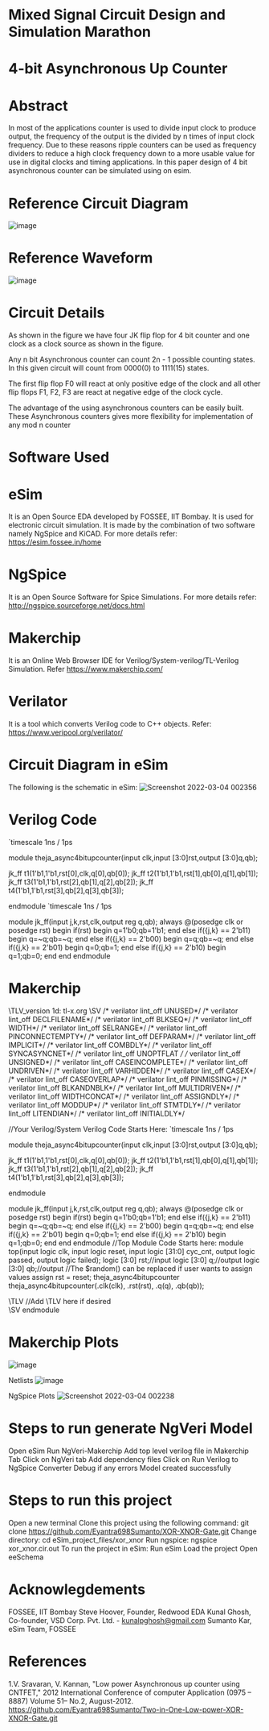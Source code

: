 # Mixed Signal Circuit Design and Simulation Marathon
# 4-bit Asynchronous Up Counter
# Abstract
In most of the applications counter is used to divide input clock to produce output, the frequency of the output is the divided by n times of input clock frequency. Due to these reasons ripple counters can be used as frequency dividers to reduce a high clock frequency down to a more usable value for use in digital clocks and timing applications. In this paper design of 4 bit asynchronous counter can be simulated using on esim.

# Reference Circuit Diagram
![image](https://user-images.githubusercontent.com/79637087/157170488-db3889fb-c906-424e-9b1d-ad8fa7bfe0e4.png)


# Reference Waveform
![image](https://user-images.githubusercontent.com/79637087/157170606-f08dbb6d-cb40-41ab-b4d1-018e3311236d.png)


# Circuit Details
As shown in the figure we have four JK flip flop for 4 bit counter and one clock as a clock source as shown in the figure.

Any n bit Asynchronous counter can count 2n - 1 possible counting states. In this given circuit will count from 0000(0) to 1111(15) states.

The first flip flop F0 will react at only positive edge of the clock and all other flip flops F1, F2, F3 are react at negative edge of the clock cycle.

The advantage of the using asynchronous counters can be easily built. These Asynchronous counters gives more flexibility for implementation of any mod n counter

# Software Used
# eSim
It is an Open Source EDA developed by FOSSEE, IIT Bombay. It is used for electronic circuit simulation. It is made by the combination of two software namely NgSpice and KiCAD.
For more details refer:
https://esim.fossee.in/home

# NgSpice
It is an Open Source Software for Spice Simulations. For more details refer:
http://ngspice.sourceforge.net/docs.html

# Makerchip
It is an Online Web Browser IDE for Verilog/System-verilog/TL-Verilog Simulation. Refer
https://www.makerchip.com/

# Verilator
It is a tool which converts Verilog code to C++ objects. Refer: https://www.veripool.org/verilator/

# Circuit Diagram in eSim
The following is the schematic in eSim: 
![Screenshot 2022-03-04 002356](https://user-images.githubusercontent.com/79637087/157171031-cddbbbf1-e74e-473b-909c-bd58b273186b.png)


# Verilog Code
`timescale 1ns / 1ps

module theja_async4bitupcounter(input clk,input [3:0]rst,output [3:0]q,qb);

jk_ff t1(1'b1,1'b1,rst[0],clk,q[0],qb[0]);
jk_ff t2(1'b1,1'b1,rst[1],qb[0],q[1],qb[1]);
jk_ff t3(1'b1,1'b1,rst[2],qb[1],q[2],qb[2]);
jk_ff t4(1'b1,1'b1,rst[3],qb[2],q[3],qb[3]);

endmodule
 `timescale 1ns / 1ps

 
module jk_ff(input j,k,rst,clk,output reg q,qb);
always @(posedge clk or posedge rst)
begin
if(rst)
begin q=1'b0;qb=1'b1; end
else if({j,k} == 2'b11)
begin q=~q;qb=~q; end
else if({j,k} == 2'b00)
begin q=q;qb=~q; end
else if({j,k} == 2'b01)
begin q=0;qb=1; end
else if({j,k} == 2'b10)
begin q=1;qb=0; end
end
endmodule

# Makerchip
\TLV_version 1d: tl-x.org
\SV
/* verilator lint_off UNUSED*/  /* verilator lint_off DECLFILENAME*/  /* verilator lint_off BLKSEQ*/  /* verilator lint_off WIDTH*/  /* verilator lint_off SELRANGE*/  /* verilator lint_off PINCONNECTEMPTY*/  /* verilator lint_off DEFPARAM*/  /* verilator lint_off IMPLICIT*/  /* verilator lint_off COMBDLY*/  /* verilator lint_off SYNCASYNCNET*/  /* verilator lint_off UNOPTFLAT */  /* verilator lint_off UNSIGNED*/  /* verilator lint_off CASEINCOMPLETE*/  /* verilator lint_off UNDRIVEN*/  /* verilator lint_off VARHIDDEN*/  /* verilator lint_off CASEX*/  /* verilator lint_off CASEOVERLAP*/  /* verilator lint_off PINMISSING*/  /* verilator lint_off BLKANDNBLK*/  /* verilator lint_off MULTIDRIVEN*/  /* verilator lint_off WIDTHCONCAT*/  /* verilator lint_off ASSIGNDLY*/  /* verilator lint_off MODDUP*/  /* verilator lint_off STMTDLY*/  /* verilator lint_off LITENDIAN*/  /* verilator lint_off INITIALDLY*/    

//Your Verilog/System Verilog Code Starts Here:
`timescale 1ns / 1ps

module theja_async4bitupcounter(input clk,input [3:0]rst,output [3:0]q,qb);

jk_ff t1(1'b1,1'b1,rst[0],clk,q[0],qb[0]);
jk_ff t2(1'b1,1'b1,rst[1],qb[0],q[1],qb[1]);
jk_ff t3(1'b1,1'b1,rst[2],qb[1],q[2],qb[2]);
jk_ff t4(1'b1,1'b1,rst[3],qb[2],q[3],qb[3]);

endmodule
 
module jk_ff(input j,k,rst,clk,output reg q,qb);
always @(posedge clk or posedge rst)
begin
if(rst)
begin q=1'b0;qb=1'b1; end
else if({j,k} == 2'b11)
begin q=~q;qb=~q; end
else if({j,k} == 2'b00)
begin q=q;qb=~q; end
else if({j,k} == 2'b01)
begin q=0;qb=1; end
else if({j,k} == 2'b10)
begin q=1;qb=0; end
end
endmodule
//Top Module Code Starts here:
	module top(input logic clk, input logic reset, input logic [31:0] cyc_cnt, output logic passed, output logic failed);
		logic  [3:0] rst;//input
		logic  [3:0] q;//output
		logic  [3:0] qb;//output
//The $random() can be replaced if user wants to assign values
		assign rst = reset;
		theja_async4bitupcounter theja_async4bitupcounter(.clk(clk), .rst(rst), .q(q), .qb(qb));
	
\TLV
//Add \TLV here if desired                                     
\SV
endmodule

# Makerchip Plots
![image](https://user-images.githubusercontent.com/79637087/157172353-a53e6a2c-b0be-4345-8e67-c470cb822381.png)


Netlists
![image](https://user-images.githubusercontent.com/79637087/157172600-957d71c5-7691-4df7-8c63-d7cb93200e68.png)


NgSpice Plots
![Screenshot 2022-03-04 002238](https://user-images.githubusercontent.com/79637087/157172739-19bc538f-6a65-48df-a223-c56717524757.png)


# Steps to run generate NgVeri Model
Open eSim
Run NgVeri-Makerchip
Add top level verilog file in Makerchip Tab
Click on NgVeri tab
Add dependency files
Click on Run Verilog to NgSpice Converter
Debug if any errors
Model created successfully
# Steps to run this project
Open a new terminal
Clone this project using the following command:
git clone https://github.com/Eyantra698Sumanto/XOR-XNOR-Gate.git
Change directory:
cd eSim_project_files/xor_xnor
Run ngspice:
ngspice xor_xnor.cir.out
To run the project in eSim:
Run eSim
Load the project
Open eeSchema
# Acknowlegdements
FOSSEE, IIT Bombay
Steve Hoover, Founder, Redwood EDA
Kunal Ghosh, Co-founder, VSD Corp. Pvt. Ltd. - kunalpghosh@gmail.com
Sumanto Kar, eSim Team, FOSSEE
# References
1.V. Sravaran, V. Kannan, "Low power Asynchronous up counter using CNTFET," 2012 International Conference of computer Application (0975 – 8887) Volume 51– No.2, August-2012. 
https://github.com/Eyantra698Sumanto/Two-in-One-Low-power-XOR-XNOR-Gate.git
